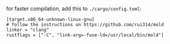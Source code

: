 
for faster compilation, add this to `./cargo/config.toml`:
```
[target.x86_64-unknown-linux-gnu]
# follow the instructions on https://github.com/rui314/mold
linker = "clang"
rustflags = ["-C", "link-arg=-fuse-ld=/usr/local/bin/mold"]
```
